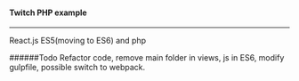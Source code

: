 #### Twitch PHP example
---
React.js ES5(moving to ES6) and php

######Todo
Refactor code, remove main folder in views, js in ES6, modify gulpfile, possible switch to webpack.
